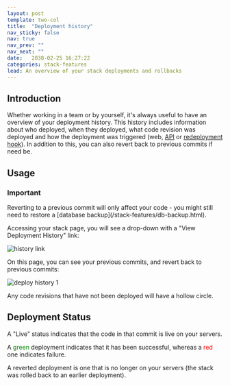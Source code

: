 ```yaml
---
layout: post
template: two-col
title:  "Deployment history"
nav_sticky: false
nav: true
nav_prev: ""
nav_next: ""
date:   2038-02-25 16:27:22
categories: stack-features
lead: An overview of your stack deployments and rollbacks
---
```


## Introduction
Whether working in a team or by yourself, it's always useful to have an overview of your deployment history. This history includes
information about who deployed, when they deployed, what code revision was deployed and how the deployment was triggered (web, [API](/api/) or [redeployment hook](/stack-features/redeployment-hook.html)). In addition to this, you can also revert
back to previous commits if need be.

## Usage
<div class="notice">
    <h3>Important</h3>
    <p>Reverting to a previous commit will only affect your code - you might still need to restore a [database backup](/stack-features/db-backup.html).</p>
</div>

Accessing your stack page, you will see a drop-down with a "View Deployment History" link:

![history link](http://cdn.cloud66.com.s3.amazonaws.com/images/help/history_link.png)

On this page, you can see your previous commits, and revert back to previous commits:

![deploy history 1](http://cdn.cloud66.com.s3.amazonaws.com/images/help/deploy_history_1.png)

Any code revisions that have not been deployed will have a hollow circle.

## Deployment Status
A "Live" status indicates that the code in that commit is live on your servers.

A <font color="green">green</font> deployment indicates that it has been successful, whereas a <font color="red">red</font> one indicates failure.

A reverted deployment is one that is no longer on your servers (the stack was rolled back to an earlier deployment).